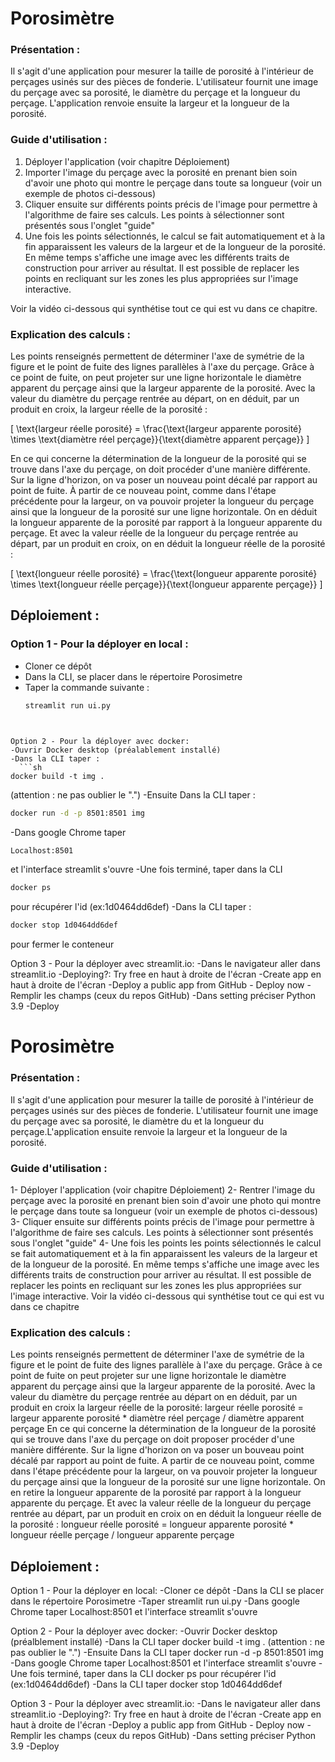 # Porosimètre

### Présentation :
Il s'agit d'une application pour mesurer la taille de porosité à l'intérieur de perçages usinés sur des pièces de fonderie. L'utilisateur fournit une image du perçage avec sa porosité, le diamètre du perçage et la longueur du perçage. L'application renvoie ensuite la largeur et la longueur de la porosité.

### Guide d'utilisation :
1. Déployer l'application (voir chapitre Déploiement)
2. Importer l'image du perçage avec la porosité en prenant bien soin d'avoir une photo qui montre le perçage dans toute sa longueur (voir un exemple de photos ci-dessous)
3. Cliquer ensuite sur différents points précis de l'image pour permettre à l'algorithme de faire ses calculs. Les points à sélectionner sont présentés sous l'onglet "guide"
4. Une fois les points sélectionnés, le calcul se fait automatiquement et à la fin apparaissent les valeurs de la largeur et de la longueur de la porosité. En même temps s'affiche une image avec les différents traits de construction pour arriver au résultat. Il est possible de replacer les points en recliquant sur les zones les plus appropriées sur l'image interactive.

Voir la vidéo ci-dessous qui synthétise tout ce qui est vu dans ce chapitre.

### Explication des calculs :
Les points renseignés permettent de déterminer l'axe de symétrie de la figure et le point de fuite des lignes parallèles à l'axe du perçage. Grâce à ce point de fuite, on peut projeter sur une ligne horizontale le diamètre apparent du perçage ainsi que la largeur apparente de la porosité. Avec la valeur du diamètre du perçage rentrée au départ, on en déduit, par un produit en croix, la largeur réelle de la porosité :

\[ \text{largeur réelle porosité} = \frac{\text{largeur apparente porosité} \times \text{diamètre réel perçage}}{\text{diamètre apparent perçage}} \]

En ce qui concerne la détermination de la longueur de la porosité qui se trouve dans l'axe du perçage, on doit procéder d'une manière différente. Sur la ligne d'horizon, on va poser un nouveau point décalé par rapport au point de fuite. À partir de ce nouveau point, comme dans l'étape précédente pour la largeur, on va pouvoir projeter la longueur du perçage ainsi que la longueur de la porosité sur une ligne horizontale. On en déduit la longueur apparente de la porosité par rapport à la longueur apparente du perçage. Et avec la valeur réelle de la longueur du perçage rentrée au départ, par un produit en croix, on en déduit la longueur réelle de la porosité :

\[ \text{longueur réelle porosité} = \frac{\text{longueur apparente porosité} \times \text{longueur réelle perçage}}{\text{longueur apparente perçage}} \]

## Déploiement :

### Option 1 - Pour la déployer en local :
- Cloner ce dépôt
- Dans la CLI, se placer dans le répertoire Porosimetre
- Taper la commande suivante :
  ```sh
  streamlit run ui.py
```


Option 2 - Pour la déployer avec docker:
-Ouvrir Docker desktop (préalablement installé)
-Dans la CLI taper :
  ```sh
docker build -t img . 
```
(attention : ne pas oublier le ".")
-Ensuite Dans la CLI taper :  
```sh
docker run -d -p 8501:8501 img
```
-Dans google Chrome taper 
  ```sh
Localhost:8501 
```
et l'interface streamlit s'ouvre
-Une fois terminé, taper dans la CLI 
  ```sh
docker ps 
```
pour récupérer l'id (ex:1d0464dd6def)
-Dans la CLI taper : 
  ```sh
docker stop 1d0464dd6def
```
pour fermer le conteneur

Option 3 - Pour la déployer avec streamlit.io:
-Dans le navigateur aller dans streamlit.io
-Deploying?: Try free en haut à droite de l'écran
-Create app en haut à droite de l'écran
-Deploy a public app from GitHub - Deploy now
-Remplir les champs (ceux du repos GitHub)
-Dans setting préciser Python 3.9
-Deploy



# Porosimètre

### Présentation :
Il s'agit d'une application pour mesurer la taille de porosité à l'intérieur de perçages usinés sur des pièces de fonderie. L'utilisateur fournit une image du perçage avec sa porosité, le diamètre du et la longueur du perçage.L'application ensuite renvoie la largeur et la longueur de la porosité.

### Guide d'utilisation : 
1- Déployer l'application (voir chapitre Déploiement)
2- Rentrer l'image du perçage avec la porosité en prenant bien soin d'avoir une photo qui montre le perçage dans toute sa longueur (voir un exemple de photos ci-dessous) 
3- Cliquer ensuite sur différents points précis de l'image pour permettre à l'algorithme de faire ses calculs. Les points à sélectionner sont présentés sous l'onglet "guide" 
4- Une fois les points les points sélectionnés le calcul se fait automatiquement et à la fin apparaissent les valeurs de la largeur et de la longueur de la porosité. En même temps s'affiche une image avec les différents traits de construction pour arriver au résultat. Il est possible de replacer les points en recliquant sur les zones les plus appropriées sur l'image interactive. 
Voir la vidéo ci-dessous qui synthétise tout ce qui est vu dans ce chapitre 

### Explication des calculs :
Les points renseignés permettent de déterminer l'axe de symétrie de la figure et le point de fuite des lignes parallèle à l'axe du perçage. Grâce à ce point de fuite on peut projeter sur une ligne horizontale le diamètre apparent du perçage ainsi que la largeur apparente de la porosité. Avec la valeur du diamètre du perçage rentrée au départ on en déduit, par un produit en croix la largeur réelle de la porosité: largeur réelle porosité = largeur apparente porosité * diamètre réel perçage / diamètre apparent perçage
En ce qui concerne la détermination de la longueur de la porosité qui se trouve dans l'axe du perçage on doit proposer procéder d'une manière différente. Sur la ligne d'horizon on va poser un bouveau point décalé par rapport au point de fuite. A partir de ce nouveau point, comme dans l'étape précédente pour la largeur, on va pouvoir projeter la longueur du perçage ainsi que la longueur de la porosité sur une ligne horizontale. On en retire la longueur apparente de la porosité par rapport à la longueur apparente du perçage. Et avec la valeur réelle de la longueur du perçage rentrée au départ, par un produit en croix on en déduit la longueur réelle de la porosité :  longueur réelle porosité = longueur apparente porosité * longueur réelle perçage / longueur apparente perçage


## Déploiement :
Option 1 - Pour la déployer en local:
-Cloner ce dépôt
-Dans la CLI se placer dans le répertoire Porosimetre
-Taper streamlit run ui.py
-Dans google Chrome taper Localhost:8501 et l'interface streamlit s'ouvre

Option 2 - Pour la déployer avec docker:
-Ouvrir Docker desktop (préalblement installé)
-Dans la CLI taper docker build -t img . (attention : ne pas oublier le ".")
-Ensuite Dans la CLI taper docker run -d -p 8501:8501 img
-Dans google Chrome taper Localhost:8501 et l'interface streamlit s'ouvre
-Une fois terminé, taper dans la CLI docker ps pour récupérer l'id (ex:1d0464dd6def)
-Dans la CLI taper docker stop 1d0464dd6def

Option 3 - Pour la déployer avec streamlit.io:
-Dans le navigateur aller dans streamlit.io
-Deploying?: Try free en haut à droite de l'écran
-Create app en haut à droite de l'écran
-Deploy a public app from GitHub - Deploy now
-Remplir les champs (ceux du repos GitHub)
-Dans setting préciser Python 3.9
-Deploy

